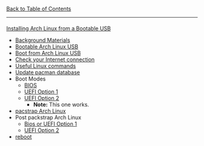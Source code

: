 [Back to Table of Contents](README.md)
***

####
[Installing Arch Linux from a Bootable USB](00-install-arch-linux.md)
* [Background Materials](docs/background-materials.md)
* [Bootable Arch Linux USB](docs/bootable-usb.md)
* [Boot from Arch Linux USB](docs/boot-from-usb.md)
* [Check your Internet connection](docs/check-your-internet-connection.md)
* [Useful Linux commands](docs/useful-linux-commands.md)
* [Update pacman database](docs/pacman-update.md)
* Boot Modes
  * [BIOS](docs/boot-arch-linux-from-bios.md)
  * [UEFI Option 1](docs/boot-arch-linux-from-uefi-option-01.md)
  * [UEFI Option 2](docs/boot-arch-linux-from-uefi-option-02.md)
    * __Note:__ This one works.
* [pacstrap Arch Linux](docs/packstrap-arch-linux.md)
* Post packstrap Arch Linux
  * [Bios or UEFI Option 1](docs/post-packstrap-01.md)
  * [UEFI Option 2](docs/post-packstrap-02.md)
* [reboot](docs/first-reboot.md)
